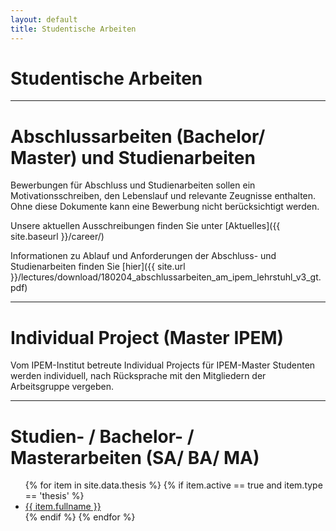 ```yaml
---
layout: default
title: Studentische Arbeiten
---
```


# Studentische Arbeiten

---

# Abschlussarbeiten (Bachelor/ Master) und Studienarbeiten
 

Bewerbungen für Abschluss und Studienarbeiten sollen ein Motivationsschreiben, den Lebenslauf und relevante Zeugnisse enthalten. Ohne diese Dokumente kann eine Bewerbung nicht berücksichtigt werden.

Unsere aktuellen Ausschreibungen finden Sie unter [Aktuelles]({{ site.baseurl }}/career/)

Informationen zu Ablauf und Anforderungen der Abschluss- und Studienarbeiten finden Sie [hier]({{ site.url }}/lectures/download/180204_abschlussarbeiten_am_ipem_lehrstuhl_v3_gt.pdf)

---

# Individual Project (Master IPEM)
 

Vom IPEM-Institut betreute Individual Projects für IPEM-Master Studenten werden individuell, nach Rücksprache mit den Mitgliedern der Arbeitsgruppe vergeben.

---


# Studien- / Bachelor- / Masterarbeiten (SA/ BA/ MA)

<!-- 
- Aktuell sind keine Abschlussarbeit vakant
-->

<ul>
    {% for item in site.data.thesis %}
        {% if item.active == true and item.type == 'thesis' %}
            <li>
                <a href="{{ site.baseurl }}/career/download/{{ item.file }}">{{ item.fullname }}</a>
            </li>
        {% endif %}
    {% endfor %}
</ul>
